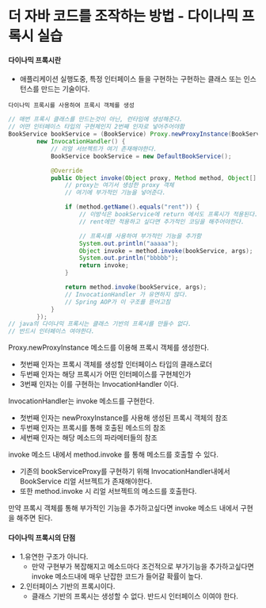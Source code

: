 # 더 자바 코드를 조작하는 방법 - 다이나믹 프록시 실습

#### 다이나믹 프록시란
- 애플리케이션 실행도중, 특정 인터페이스 들을 구현하는 구현하는 클래스 또는 인스턴스를 만드는 기술이다.

`다이나믹 프록시를 사용하여 프록시 객체를 생성`
```java
// 매번 프록시 클래스를 만드는것이 아닌, 런타임에 생성해준다.
// 어떤 인터페이스 타입의 구현체인지 2번째 인자로 넣어주어야함
BookService bookService = (BookService) Proxy.newProxyInstance(BookService.class.getClassLoader(), new Class[]{ BookService.class },
        new InvocationHandler() {
            // 리얼 서브젝트가 여기 존재해야한다.
            BookService bookService = new DefaultBookService();

            @Override
            public Object invoke(Object proxy, Method method, Object[] args) throws Throwable {
                // proxy는 여기서 생성한 proxy 객체
                // 여기에 부가적인 기능을 넣어준다.

                if (method.getName().equals("rent")) {
                    // 이방식은 bookService에 return 에서도 프록시가 적용된다.
                    // rent에만 적용하고 싶다면 추가적인 코딩을 해주어야한다.

                    // 프록시를 사용하여 부가적인 기능을 추가함
                    System.out.println("aaaaa");
                    Object invoke = method.invoke(bookService, args);
                    System.out.println("bbbbb");
                    return invoke;
                }

                return method.invoke(bookService, args);
                // InvocationHandler 가 유연하지 않다.
                // Spring AOP가 이 구조를 뜯어고침
            }
        });
// java의 다이나믹 프록시는 클래스 기반의 프록시를 만들수 없다.
// 반드시 인터페이스 여야한다.
```

Proxy.newProxyInstance 메소드를 이용해 프록시 객체를 생성한다.
- 첫번째 인자는 프록시 객체를 생성할 인터페이스 타입의 클래스로더
- 두번째 인자는 해당 프록시가 어떤 인터페이스를 구현체인가
- 3번째 인자는 이를 구현하는 InvocationHandler 이다.

InvocationHandler는 invoke 메소드를 구현한다.
- 첫번째 인자는 newProxyInstance를 사용해 생성된 프록시 객체의 참조
- 두번째 인자는 프록시를 통해 호출된 메소드의 참조
- 세번째 인자는 해당 메소드의 파라메터들의 참조

invoke 메소드 내에서 method.invoke 를 통해 메소드를 호출할 수 있다.
- 기존의 bookServiceProxy를 구현하기 위해 InvocationHandler내에서 BookService 리얼 서브젝트가 존재해야한다.
- 또한 method.invoke 시 리얼 서브젝트의 메소드를 호출한다.

만약 프록시 객체를 통해 부가적인 기능을 추가하고싶다면 invoke 메소드 내에서 구현을 해주면 된다.

#### 다이나믹 프록시의 단점
- 1.유연한 구조가 아니다.
    - 만약 구현부가 복잡해지고 메소드마다 조건적으로 부가기능을 추가하고싶다면 invoke 메소드내에 매우 난잡한 코드가 들어갈 확률이 높다.
- 2.인터페이스 기반의 프록시이다.
    - 클래스 기반의 프록시는 생성할 수 없다. 반드시 인터페이스 이여야 한다.
